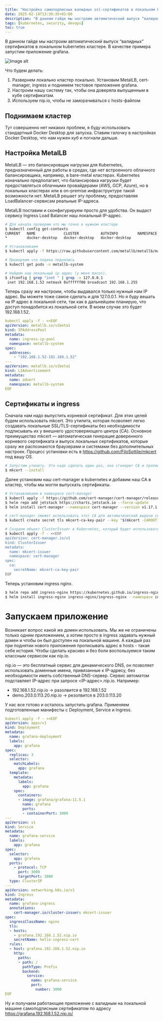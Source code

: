 ```yaml
---
title: "Настройка самоподписных валидных ssl-сертификатов в локальном k8s"
date: 2025-02-14T13:39:35+03:00
description: "В данном гайде мы настроим автоматический выпуск “валидных” сертификатов в локальном kubernetes кластере. В качестве примера запустим приложение grafana."
tags: [kubernetes, security, devops]
toc: true
---
```


В данном гайде мы настроим автоматический выпуск “валидных” сертификатов в локальном kubernetes кластере. В качестве примера запустим приложение grafana.

![Image alt](images/image.jpg)

Что будем делать:

1. Развернем локально кластер локально. Установим MetalLB, cert-manager, ingress и поднимем тестовое приложение grafana.
2. Настроим нашу систему так, чтобы она доверяла выпущенным в кубе сертификатам.
3. Используем nip.io, чтобы не заморачиваться с hosts-файлом

## Поднимаем кластер

Тут совершенно нет никаких проблем, я буду использовать стандартный Docker Desktop для запуска. Ставим галочку в настройках Docker Desktop, что нам нужен куб и погнали дальше.

## Настройка MetalLB

MetalLB — это балансировщик нагрузки для Kubernetes, предназначенный для работы в средах, где нет встроенного облачного балансировщика, например, в bare-metal кластерах. Kubernetes изначально предполагает, что балансировка нагрузки будет предоставляться облачными провайдерами (AWS, GCP, Azure), но в локальных кластерах или в on-premise инфраструктуре такой возможности нет. MetalLB решает эту проблему, предоставляя LoadBalancer-сервисам реальные IP-адреса.

MetalLB поставим и сконфигурируем просто для удобства. Он выдаст сервису Ingress Load Balancer наш локальный IP-адрес.

```bash
# Для начала проверим что мы точно в нужном кластере
$ kubectl config get-contexts                                                                                                                                                     
CURRENT   NAME             CLUSTER          AUTHINFO         NAMESPACE
*         docker-desktop   docker-desktop   docker-desktop   

# Устанавливаем
$ kubectl apply -f https://raw.githubusercontent.com/metallb/metallb/main/config/manifests/metallb-native.yaml

# Проверяем что подики поднялись
$ kubectl get pods -n metallb-system

# Найдем наш локальный ip адрес (у меня macos). 
$ ifconfig | grep "inet " | grep -v 127.0.0.1
 inet 192.168.1.52 netmask 0xffffff00 broadcast 192.168.1.255
```

Теперь сразу же настроим, чтобы выдавался только нужный нам IP адрес. Вы можете тоже самое сделать и для 127.0.0.1. Но я буду вешать на IP адрес в локальной сети, так как в дальнейшем планирую, что доступ понадобится из локальной сети. В моем случае это будет 192.168.1.52.

```yaml
kubectl apply -f - <<EOF
apiVersion: metallb.io/v1beta1
kind: IPAddressPool
metadata:
  name: ingress-ip-pool
  namespace: metallb-system
spec:
  addresses:
    - "192.168.1.52-192.168.1.52"
---
apiVersion: metallb.io/v1beta1
kind: L2Advertisement
metadata:
  name: advert
  namespace: metallb-system
EOF
```


## Сертификаты и ingress

Сначала нам надо выпустить корневой сертификат. Для этих целей будем использовать mkcert. Это утилита, которая позволяет легко создавать локальные SSL/TLS-сертификаты без необходимости подписывать их у внешнего удостоверяющего центра (CA). Основное преимущество mkcert — автоматическая генерация доверенного корневого сертификата и выпуск локальных сертификатов, которые сразу же распознаются браузерами и системами без дополнительных настроек. Процесс установки есть в https://github.com/FiloSottile/mkcert под вашу OS.

```bash
# Запустим утилиту. Это надо сделать один раз, она сгенерит CA и пропишет в нашу ОС.
$ mkcert --install
```

Далее установим наш cert-manager в kubernetes и добавим наш CA в кластер, чтобы мы могли выпускать сертификаты. 

```bash
# Устанавливаем в namespace cert-manager
$ kubectl apply -f https://github.com/cert-manager/cert-manager/releases/download/v1.17.1/cert-manager.crds.yaml
$ helm repo add jetstack https://charts.jetstack.io --force-update
$ helm install cert-manager --namespace cert-manager --version v1.17.1 jetstack/cert-manager --create-namespace

# cert-manager сможет использовать этот CA для автоматической выдачи сертификатов
$ kubectl create secret tls mkcert-ca-key-pair --key "$(mkcert -CAROOT)"/rootCA-key.pem --cert "$(mkcert -CAROOT)"/rootCA.pem -n cert-manager

# Создаем объект ClusterIssuer в Kubernetes, который будет использовать сертификаты из секрета mkcert-ca-key-pair
$ kubectl apply -f - <<EOF
apiVersion: cert-manager.io/v1
kind: ClusterIssuer
metadata:
  name: mkcert-issuer
  namespace: cert-manager
spec:
  ca:
    secretName: mkcert-ca-key-pair
EOF
```

Теперь установим ingress nginx.

```bash
$ helm repo add ingress-nginx https://kubernetes.github.io/ingress-nginx --force-update
$ helm install ingress-nginx ingress-nginx/ingress-nginx --namespace ingress-nginx --create-namespace
```

# Запускаем приложение

Возникает вопрос какой же домен использовать. Мы же не ограничены только одним приложением, а хотим просто в ingress задавать нужный домен и чтобы он был доступен на локальной машине. А каждый раз при поднятии нового приложения прописывать адрес в hosts - такая себе история. Чтобы сделать красиво и без боли воспользуемся таким классным сервисом как nip.io. 

nip.io — это бесплатный сервис для динамического DNS, он позволяет использовать доменные имена, привязанные к IP-адресу, без необходимости иметь собственный DNS-сервер. Сервис автоматом подставляет IP-адрес при запросе <IP-адрес>.nip.io. Например:

- 192.168.1.52.nip.io → разолвится в 192.168.1.52
- demo.203.0.113.20.nip.io → резолвится в 203.0.113.20

У нас все готово и осталось запустить grafana. Применяем подготовленные манифесты с Deployment, Service и Ingress.

```yaml
kubectl apply -f - <<EOF
apiVersion: apps/v1
kind: Deployment
metadata:
  name: grafana-deployment
  labels:
    app: grafana
spec:
  replicas: 3
  selector:
    matchLabels:
      app: grafana
  template:
    metadata:
      labels:
        app: grafana
    spec:
      containers:
      - image: grafana/grafana:11.5.1
        name: grafana
        ports:
        - containerPort: 3000
---
apiVersion: v1
kind: Service
metadata:
  name: grafana-service
  labels:
    app: grafana
spec:
  selector:
    app: grafana
  ports:
    - protocol: TCP
      port: 3000
      targetPort: 3000
  type: ClusterIP
---
apiVersion: networking.k8s.io/v1
kind: Ingress
metadata:
  name: grafana-ingress
  annotations:
    cert-manager.io/cluster-issuer: mkcert-issuer
spec:
  ingressClassName: nginx
  tls:
  - hosts:
    - grafana.192.168.1.52.nip.io
    secretName: hello-ingress-cert
  rules:
  - host: grafana.192.168.1.52.nip.io
    http:
      paths:
      - path: /
        pathType: Prefix
        backend:
          service:
            name: grafana-service
            port:
              number: 3000
EOF
```

Ну и получаем работающее приложение с валидным на локальной машине самоподписным сертификатом по адресу https://grafana.192.168.1.52.nip.io/
